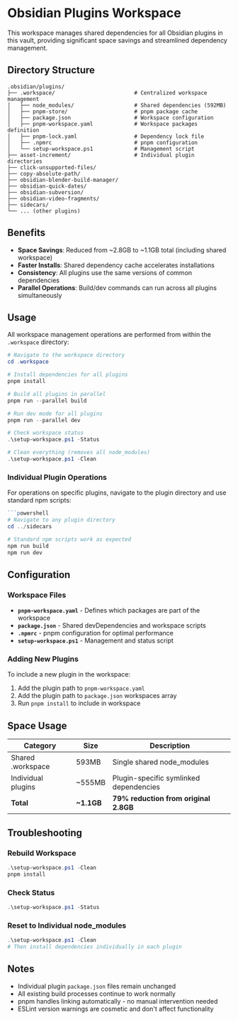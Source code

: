 # Obsidian Plugins Workspace

This workspace manages shared dependencies for all Obsidian plugins in this vault, providing significant space savings and streamlined dependency management.

## Directory Structure

```
.obsidian/plugins/
├── .workspace/                         # Centralized workspace management
│   ├── node_modules/                   # Shared dependencies (592MB)
│   ├── pnpm-store/                     # pnpm package cache
│   ├── package.json                    # Workspace configuration
│   ├── pnpm-workspace.yaml             # Workspace packages definition
│   ├── pnpm-lock.yaml                  # Dependency lock file
│   ├── .npmrc                          # pnpm configuration
│   └── setup-workspace.ps1             # Management script
├── asset-increment/                    # Individual plugin directories
├── click-unsupported-files/
├── copy-absolute-path/
├── obsidian-blender-build-manager/
├── obsidian-quick-dates/
├── obsidian-subversion/
├── obsidian-video-fragments/
├── sidecars/
└── ... (other plugins)
```

## Benefits

- **Space Savings**: Reduced from ~2.8GB to ~1.1GB total (including shared workspace)
- **Faster Installs**: Shared dependency cache accelerates installations
- **Consistency**: All plugins use the same versions of common dependencies
- **Parallel Operations**: Build/dev commands can run across all plugins simultaneously

## Usage

All workspace management operations are performed from within the `.workspace` directory:

```powershell
# Navigate to the workspace directory
cd .workspace

# Install dependencies for all plugins
pnpm install

# Build all plugins in parallel
pnpm run --parallel build

# Run dev mode for all plugins  
pnpm run --parallel dev

# Check workspace status
.\setup-workspace.ps1 -Status

# Clean everything (removes all node_modules)
.\setup-workspace.ps1 -Clean
```

### Individual Plugin Operations

For operations on specific plugins, navigate to the plugin directory and use standard npm scripts:

```powershell
```powershell
# Navigate to any plugin directory
cd ../sidecars

# Standard npm scripts work as expected
npm run build
npm run dev
```

## Configuration

### Workspace Files
- **`pnpm-workspace.yaml`** - Defines which packages are part of the workspace
- **`package.json`** - Shared devDependencies and workspace scripts
- **`.npmrc`** - pnpm configuration for optimal performance
- **`setup-workspace.ps1`** - Management and status script

### Adding New Plugins

To include a new plugin in the workspace:

1. Add the plugin path to `pnpm-workspace.yaml`
2. Add the plugin path to `package.json` workspaces array  
3. Run `pnpm install` to include in workspace

## Space Usage

| Category | Size | Description |
|----------|------|-------------|
| Shared .workspace | 593MB | Single shared node_modules |
| Individual plugins | ~555MB | Plugin-specific symlinked dependencies |
| **Total** | **~1.1GB** | **79% reduction from original 2.8GB** |

## Troubleshooting

### Rebuild Workspace
```powershell
.\setup-workspace.ps1 -Clean
pnpm install
```

### Check Status

```powershell
.\setup-workspace.ps1 -Status
```

### Reset to Individual node_modules

```powershell
.\setup-workspace.ps1 -Clean
# Then install dependencies individually in each plugin
```

## Notes

- Individual plugin `package.json` files remain unchanged
- All existing build processes continue to work normally
- pnpm handles linking automatically - no manual intervention needed
- ESLint version warnings are cosmetic and don't affect functionality
